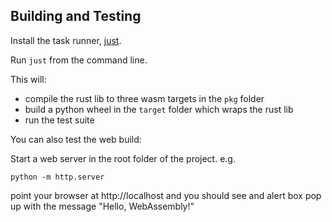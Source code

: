 Building and Testing
--------------------

Install the task runner, [just](https://github.com/casey/just).

Run `just` from the command line.

This will:

* compile the rust lib to three wasm targets in the `pkg` folder
* build a python wheel in the `target` folder which wraps the rust lib
* run the test suite

You can also test the web build:

Start a web server in the root folder of the project. e.g.

```
python -m http.server
```

point your browser at http://localhost and you should see and alert box pop up with
the message "Hello, WebAssembly!"
